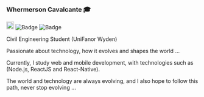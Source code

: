   ### Whermerson Cavalcante 🎓
   
   <a href="https://linkedin.com/in/whermerson-cavalcante"><img src="https://img.shields.io/badge/Whermerson Cavalcante-%231DA1F2.svg?&style=flat-square&logo=linkedin&logoColor=white" height=20></a> ![Badge](https://img.shields.io/static/v1?label=&message=whermersonc@gmail.com&color=f25b50&style=flat-square&logo=Gmail&logoColor=white) ![Badge](https://img.shields.io/static/v1?label=&message=@whermerson_cavalcante&color=C13584&style=flat-square&logo=Instagram&logoColor=white)
   
  

   Civil Engineering Student (UniFanor Wyden)

   Passionate about technology, how it evolves and shapes the world ...

   Currently, I study web and mobile development, with technologies such as (Node.js, ReactJS and React-Native).

   The world and technology are always evolving, and I also hope to follow this path, never stop evolving ... 


